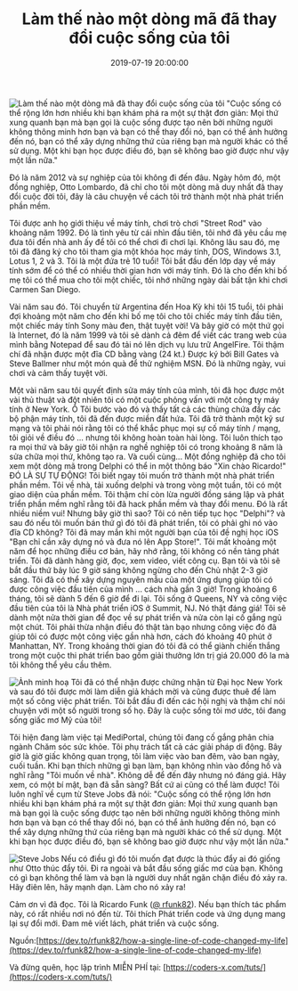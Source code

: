 ﻿---
title: Làm thế nào một dòng mã đã thay đổi cuộc sống của tôi
date: 2019-07-19 20:00:00
authorId: hoang_an
tags:
---
![Làm thế nào một dòng mã đã thay đổi cuộc sống của tôi](https://res.cloudinary.com/djeghcumw/image/upload/v1562994387/blog/0_NvJZWgHzAqHHibHh_.jpg)
"Cuộc sống có thể rộng lớn hơn nhiều khi bạn khám phá ra một sự thật đơn giản: Mọi thứ xung quanh bạn mà bạn gọi là cuộc sống được tạo nên bởi những người không thông minh hơn bạn và bạn có thể thay đổi nó, bạn có thể ảnh hưởng đến nó, bạn có thể xây dựng những thứ của riêng bạn mà người khác có thể sử dụng.
Một khi bạn học được điều đó, bạn sẽ không bao giờ được như vậy một lần nữa."
<!-- more -->
Đó là năm 2012 và sự nghiệp của tôi không đi đến đâu. Ngày hôm đó, một đồng nghiệp, Otto Lombardo, đã chỉ cho tôi một dòng mã duy nhất đã thay đổi cuộc đời tôi, đây là câu chuyện về cách tôi trở thành một nhà phát triển phần mềm.

Tôi được anh họ giới thiệu về máy tính, chơi trò chơi "Street Rod" vào khoảng năm 1992. Đó là tình yêu từ cái nhìn đầu tiên, tôi nhớ đã yêu cầu mẹ đưa tôi đến nhà anh ấy để tôi có thể chơi đi chơi lại. Không lâu sau đó, mẹ tôi đã đăng ký cho tôi tham gia một khóa học máy tính, DOS, Windows 3.1, Lotus 1, 2 và 3. Tôi là một đứa trẻ 10 tuổi! Tôi bắt đầu đến lớp dạy về máy tính sớm để có thể có nhiều thời gian hơn với máy tính. Đó là cho đến khi bố mẹ tôi có thể mua cho tôi một chiếc, tôi nhớ những ngày dài bất tận khi chơi Carmen San Diego.

Vài năm sau đó. Tôi chuyển từ Argentina đến Hoa Kỳ khi tôi 15 tuổi, tôi phải đợi khoảng một năm cho đến khi bố mẹ tôi cho tôi chiếc máy tính đầu tiên, một chiếc máy tính Sony màu đen, thật tuyệt vời! Và bây giờ có một thứ gọi là Internet, đó là năm 1999 và tôi sẽ dành cả đêm để viết các trang web của mình bằng Notepad để sau đó tải nó lên dịch vụ lưu trữ AngelFire. Tôi thậm chí đã nhận được một đĩa CD bằng vàng (24 kt.) Được ký bởi Bill Gates và Steve Ballmer như một món quà để thử nghiệm MSN. Đó là những ngày, vui chơi và cảm thấy tuyệt vời.

Một vài năm sau tôi quyết định sửa máy tính của mình, tôi đã học được một vài thủ thuật và đột nhiên tôi có một cuộc phỏng vấn với một công ty máy tính ở New York. Ồ Tôi bước vào đó và thấy tất cả các thùng chứa đầy các bộ phận máy tính, tôi đã đến được miền đất hứa. Tôi đã trở thành một kỹ sư mạng và tôi phải nói rằng tôi có thể khắc phục mọi sự cố máy tính / mạng, tôi giỏi về điều đó ... nhưng tôi không hoàn toàn hài lòng. Tôi luôn thích tạo ra mọi thứ và bây giờ tôi nhận ra nghề nghiệp tôi có trong khoảng 8 năm là sửa chữa mọi thứ, không tạo ra. Và cuối cùng... Một đồng nghiệp đã cho tôi xem một dòng mã trong Delphi có thể in một thông báo "Xin chào Ricardo!" ĐÓ LÀ SỰ TỰ ĐỘNG! Tôi biết ngay tôi muốn trở thành một nhà phát triển phần mềm. Tôi về nhà, tải xuống delphi và trong vòng một tuần, tôi có một giao diện của phần mềm. Tôi thậm chí còn lừa người đồng sáng lập và phát triển phần mềm nghĩ rằng tôi đã hack phần mềm và thay đổi menu. Đó là rất nhiều niềm vui!
Nhưng bây giờ thì sao? Tôi có nên tiếp tục học "Delphi"? và sau đó nếu tôi muốn bán thứ gì đó tôi đã phát triển, tôi có phải ghi nó vào đĩa CD không? Tôi đã may mắn khi một người bạn của tôi đề nghị học iOS "Bạn chỉ cần xây dựng nó và đưa nó lên App Store!". Tôi mất khoảng một năm để học những điều cơ bản, hãy nhớ rằng, tôi không có nền tảng phát triển. Tôi đã dành hàng giờ, đọc, xem video, viết công cụ. Bạn tôi và tôi sẽ bắt đầu thứ bảy lúc 9 giờ sáng không ngừng cho đến Chủ nhật 2-3 giờ sáng. Tôi đã có thể xây dựng nguyên mẫu của một ứng dụng giúp tôi có được công việc đầu tiên của mình ... cách nhà gần 3 giờ! Trong khoảng 6 tháng, tôi sẽ dành 5 đến 6 giờ để đi lại. Tôi sống ở Queens, NY và công việc đầu tiên của tôi là Nhà phát triển iOS ở Summit, NJ. Nó thật đáng giá! Tôi sẽ dành một nửa thời gian để đọc về sự phát triển và nửa còn lại cố gắng ngủ một chút. Tôi phải thừa nhận điều đó thật tàn bạo nhưng công việc đó đã giúp tôi có được một công việc gần nhà hơn, cách đó khoảng 40 phút ở Manhattan, NY. Trong khoảng thời gian đó tôi đã có thể giành chiến thắng trong một cuộc thi phát triển bao gồm giải thưởng lớn trị giá 20.000 đô la mà tôi không thể yêu cầu thêm.

![Ảnh minh hoạ](https://res.cloudinary.com/djeghcumw/image/upload/v1562994585/blog/10.jpg)
Tôi đã có thể nhận được chứng nhận từ Đại học New York và sau đó tôi được mời làm diễn giả khách mời và cũng được thuê để làm một số công việc phát triển. Tôi bắt đầu đi đến các hội nghị và thậm chí nói chuyện với một số người trong số họ. Đây là cuộc sống tôi mơ ước, tôi đang sống giấc mơ Mỹ của tôi!

Tôi hiện đang làm việc tại MediPortal, chúng tôi đang cố gắng phân chia ngành Chăm sóc sức khỏe. Tôi phụ trách tất cả các giải pháp di động. Bây giờ là giờ giấc không quan trọng, tôi làm việc vào ban đêm, vào ban ngày, cuối tuần. Khi bạn thích những gì bạn làm, bạn không nhìn vào đồng hồ và nghĩ rằng "Tôi muốn về nhà". Không dễ để đến đây nhưng nó đáng giá. Hãy xem, có một bí mật, bạn đã sẵn sàng? Bất cứ ai cũng có thể làm được! Tôi luôn nghĩ về cụm từ Steve Jobs đã nói:
"Cuộc sống có thể rộng lớn hơn nhiều khi bạn khám phá ra một sự thật đơn giản: Mọi thứ xung quanh bạn mà bạn gọi là cuộc sống được tạo nên bởi những người không thông minh hơn bạn và bạn có thể thay đổi nó, bạn có thể ảnh hưởng đến nó, bạn có thể xây dựng những thứ của riêng bạn mà người khác có thể sử dụng.
Một khi bạn học được điều đó, bạn sẽ không bao giờ được như vậy một lần nữa."

![Steve Jobs](https://res.cloudinary.com/djeghcumw/image/upload/v1562994717/blog/photo1519718801734-15197188017351618237275.jpg)
Nếu có điều gì đó tôi muốn đạt được là thúc đẩy ai đó giống như Otto thúc đẩy tôi. Đi ra ngoài và bắt đầu sống giấc mơ của bạn. Không có gì bạn không thể làm và bạn là người duy nhất ngăn chặn điều đó xảy ra. Hãy điên lên, hãy mạnh dạn. Làm cho nó xảy ra!

Cảm ơn vì đã đọc. Tôi là Ricardo Funk ([@ rfunk82](https://dev.to/rfunk82)). Nếu bạn thích tác phẩm này, có rất nhiều nơi nó đến từ. Tôi thích Phát triển code và ứng dụng mang lại sự đổi mới. Đam mê viết lách, phát triển và cuộc sống.

Nguồn:[https://dev.to/rfunk82/how-a-single-line-of-code-changed-my-life](https://dev.to/rfunk82/how-a-single-line-of-code-changed-my-life)

Và đừng quên, học lập trình MIỄN PHÍ tại: [https://coders-x.com/tuts/](https://coders-x.com/tuts/)
